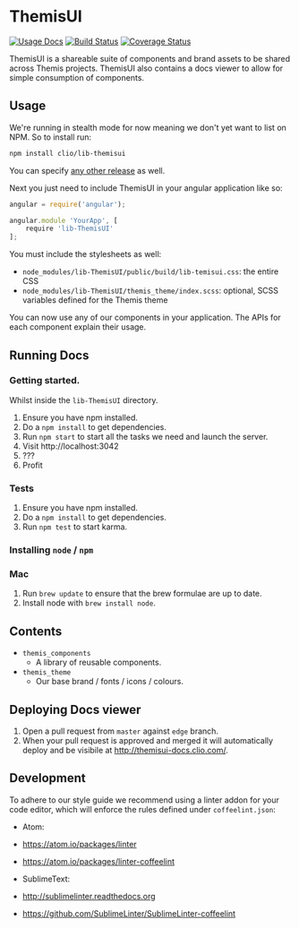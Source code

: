 # ThemisUI

[![Usage Docs](https://img.shields.io/badge/%E2%96%B6-Usage_Docs-3D7BBA.svg)](http://themisui-docs.clio.com/)
[![Build Status](https://travis-ci.org/clio/lib-themisui.svg)](https://travis-ci.org/clio/lib-themisui)
[![Coverage Status](https://coveralls.io/repos/clio/lib-themisui/badge.svg?branch=master&service=github)](https://coveralls.io/github/clio/lib-themisui?branch=master)

ThemisUI is a shareable suite of components and brand assets to be shared across Themis projects. ThemisUI also contains a docs viewer to allow for simple consumption of components.


## Usage

We're running in stealth mode for now meaning we don't yet want to list on NPM. So to install run:

```bash
npm install clio/lib-themisui
```

You can specify [any other release](https://github.com/clio/lib-themisui/releases) as well.

Next you just need to include ThemisUI in your angular application like so:

```javascript
angular = require('angular');

angular.module 'YourApp', [
    require 'lib-ThemisUI'
];
```

You must include the stylesheets as well:

* `node_modules/lib-ThemisUI/public/build/lib-temisui.css`: the entire CSS
* `node_modules/lib-ThemisUI/themis_theme/index.scss`: optional, SCSS variables defined for the Themis theme

You can now use any of our components in your application. The APIs for each component explain their usage.


## Running Docs

### Getting started.

Whilst inside the `lib-ThemisUI` directory.

1. Ensure you have npm installed.
2. Do a `npm install` to get dependencies.
3. Run `npm start` to start all the tasks we need and launch the server.
4. Visit http://localhost:3042
5. ???
6. Profit

### Tests

1. Ensure you have npm installed.
2. Do a `npm install` to get dependencies.
3. Run `npm test` to start karma.

### Installing `node` / `npm`

### Mac

1. Run `brew update` to ensure that the brew formulae are up to date.
2. Install node with `brew install node`.


## Contents

- `themis_components`
  - A library of reusable components.
- `themis_theme`
  - Our base brand / fonts / icons / colours.


## Deploying Docs viewer

1. Open a pull request from `master` against `edge` branch.
2. When your pull request is approved and merged it will automatically deploy and be visibile at http://themisui-docs.clio.com/.

## Development

To adhere to our style guide we recommend using a linter addon for your code
editor, which will enforce the rules defined under `coffeelint.json`:

* Atom:
 * https://atom.io/packages/linter
 * https://atom.io/packages/linter-coffeelint

* SublimeText:
 * http://sublimelinter.readthedocs.org
 * https://github.com/SublimeLinter/SublimeLinter-coffeelint
